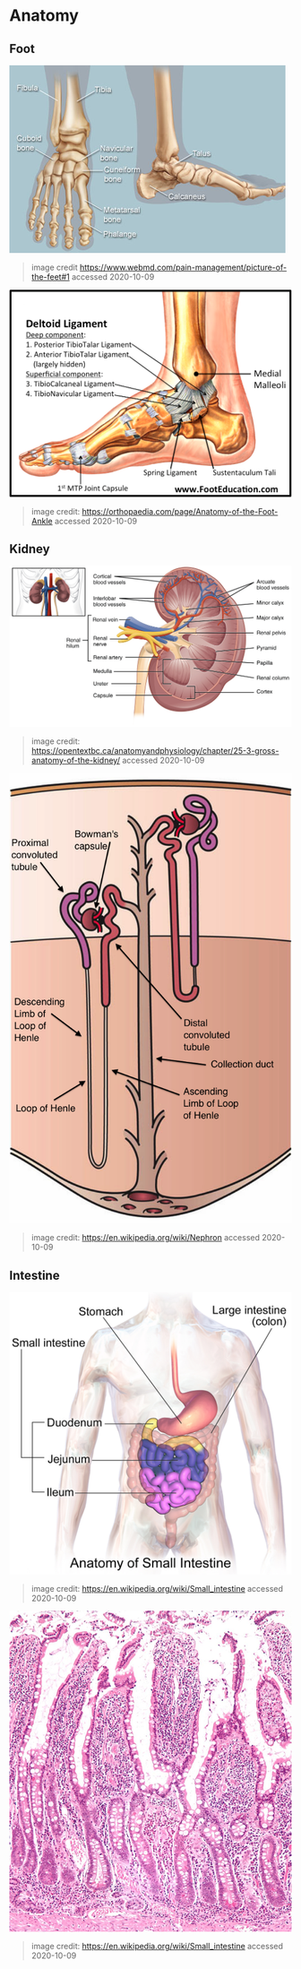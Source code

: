 # Anatomy

## Foot

![anatomy of foot](/images/foot.jpg)

> image credit https://www.webmd.com/pain-management/picture-of-the-feet#1 accessed 2020-10-09

![foot ligaments](/images/foot_ligaments.png)

> image credit: https://orthopaedia.com/page/Anatomy-of-the-Foot-Ankle accessed 2020-10-09

## Kidney

![anatomy of kidney](/images/kidney.jpg)

> image credit: https://opentextbc.ca/anatomyandphysiology/chapter/25-3-gross-anatomy-of-the-kidney/ accessed 2020-10-09

![nephron](/images/Kidney_Nephron.png)

> image credit: https://en.wikipedia.org/wiki/Nephron accessed 2020-10-09

## Intestine

![Small Intestine](/images/small_intestine.png)

> image credit: https://en.wikipedia.org/wiki/Small_intestine accessed 2020-10-09

![microvilli](/images/microvilli.jpg)

> image credit: https://en.wikipedia.org/wiki/Small_intestine accessed 2020-10-09